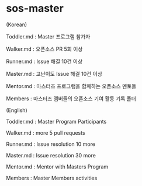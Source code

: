 # sos-master
 (Korean)
  
 Toddler.md : Master 프로그램 참가자 
 
 Walker.md : 오픈소스 PR 5회 이상
 
 Runner.md : Issue 해결 10건 이상
 
 Master.md : 고난이도 Issue 해결 10건 이상
 
 Mentor.md : 마스터즈 프로그램을 함께하는 오픈소스 멘토들
 
 Members : 마스터즈 멤버들의 오픈소스 기여 활동 기록 폴더

 (English)
 
 Toddler.md : Master Program Participants 
 
 Walker.md : more 5 pull requests 
 
 Runner.md : Issue resolution 10 more
 
 Master.md : Issue resolution  30 more
 
 Mentor.md : Mentor with Masters Program
 
 Members : Master Members activities
